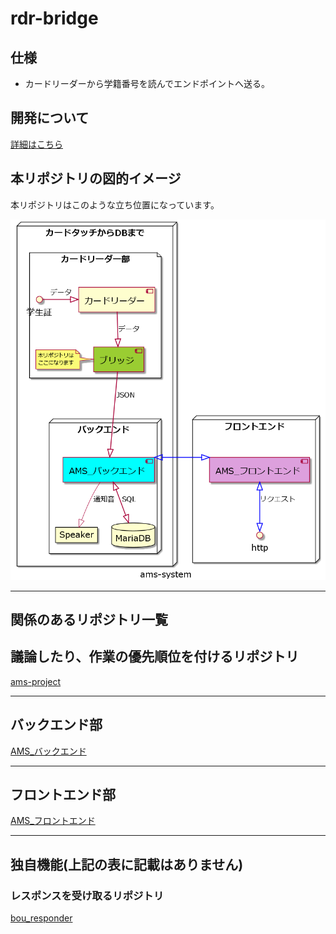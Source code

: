 # rdr-bridge

## 仕様

- カードリーダーから学籍番号を読んでエンドポイントへ送る。

## 開発について

[詳細はこちら](CONTRIBUTING.md)

## 本リポジトリの図的イメージ

本リポジトリはこのような立ち位置になっています。

![APIの立ち位置](docs/AMS_MAP/AMS_MAP.png)

---

## 関係のあるリポジトリ一覧

## 議論したり、作業の優先順位を付けるリポジトリ

[ams-project](https://github.com/su-its/ams-project)

---

## バックエンド部

[AMS_バックエンド](https://github.com/su-its/ams-backend)

---

## フロントエンド部

[AMS_フロントエンド](https://github.com/su-its/ams-frontend)

---

## 独自機能(上記の表に記載はありません)

### レスポンスを受け取るリポジトリ

[bou_responder](https://github.com/su-its/bou-responder)

